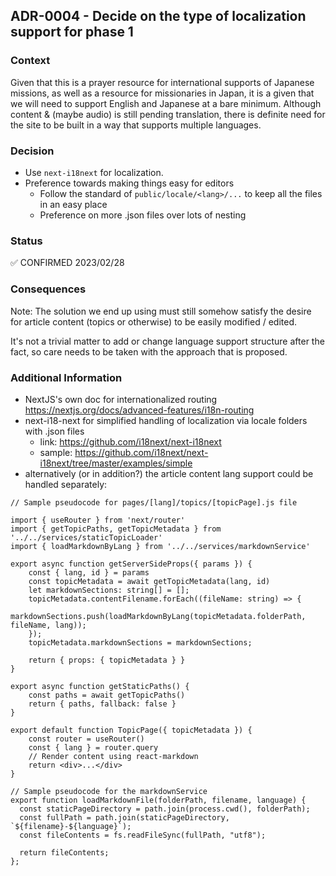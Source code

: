 ## ADR-0004 - Decide on the type of localization support for phase 1

### Context

Given that this is a prayer resource for international supports of Japanese missions, as well as a resource for missionaries in Japan, it is a given that we will need to support English and Japanese at a bare minimum. Although content & (maybe audio) is still pending translation, there is definite need for the site to be built in a way that supports multiple languages.

### Decision

- Use `next-i18next` for localization.
- Preference towards making things easy for editors
    - Follow the standard of `public/locale/<lang>/...` to keep all the files in an easy place
    - Preference on more .json files over lots of nesting

### Status

✅ CONFIRMED 2023/02/28

### Consequences

Note: The solution we end up using must still somehow satisfy the desire for article content (topics or otherwise) to be easily modified / edited.

It's not a trivial matter to add or change language support structure after the fact, so care needs to be taken with the approach that is proposed.


### Additional Information

- NextJS's own doc for internationalized routing https://nextjs.org/docs/advanced-features/i18n-routing
- next-i18-next for simplified handling of localization via locale folders with .json files
    - link: https://github.com/i18next/next-i18next
    - sample: https://github.com/i18next/next-i18next/tree/master/examples/simple
- alternatively (or in addition?) the article content lang support could be handled separately:

~~~
// Sample pseudocode for pages/[lang]/topics/[topicPage].js file

import { useRouter } from 'next/router'
import { getTopicPaths, getTopicMetadata } from '../../services/staticTopicLoader'
import { loadMarkdownByLang } from '../../services/markdownService'

export async function getServerSideProps({ params }) {
    const { lang, id } = params
    const topicMetadata = await getTopicMetadata(lang, id)
    let markdownSections: string[] = [];
    topicMetadata.contentFilename.forEach((fileName: string) => {
        markdownSections.push(loadMarkdownByLang(topicMetadata.folderPath, fileName, lang));
    });
    topicMetadata.markdownSections = markdownSections;

    return { props: { topicMetadata } }
}

export async function getStaticPaths() {
    const paths = await getTopicPaths()
    return { paths, fallback: false }
}

export default function TopicPage({ topicMetadata }) {
    const router = useRouter()
    const { lang } = router.query
    // Render content using react-markdown
    return <div>...</div>
}
~~~

~~~
// Sample pseudocode for the markdownService
export function loadMarkdownFile(folderPath, filename, language) {
  const staticPageDirectory = path.join(process.cwd(), folderPath);
  const fullPath = path.join(staticPageDirectory, `${filename}-${language}`);
  const fileContents = fs.readFileSync(fullPath, "utf8");

  return fileContents;
};
~~~
